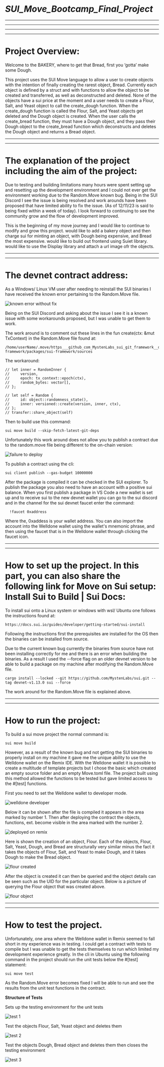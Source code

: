 # *SUI_Move_Bootcamp_Final_Project*
---
---


---
---



# Project Overview:

Welcome to the BAKERY, where to get that Bread, first you ‘gotta’ make some Dough. 

This project uses the SUI Move language to allow a user to create objects with the intention of finally creating the rarest object, Bread. 
Currently each object is defined by a struct and with functions to allow the object to be created and transferred, as well as deconstructed and deleted. 
None of the objects have a sui price at the moment and a user needs to create a Flour, Salt, and Yeast object to call the create_dough function.
When the create_dough function is called the Flour, Salt, and Yeast objects get deleted and the Dough object is created.
When the user calls the create_bread function, they must have a Dough object, and they pass their Dough object to the create_bread function which deconstructs
and deletes the Dough object and returns a Bread object.

---
---

# The explanation of the project including the aim of the project:

Due to testing and building limitations many hours were spent setting up and resetting up the development environment and I could not ever get the 
environment working due to the Random.Move known bug. Being in the SUI Discord I see the issue is being resolved and work arounds have been proposed that have limited ability to fix the issue. (As of 12/11/23 is said to being fixed within a week of today).  I look forward to continuing to see the community grow and the flow of development improved.

This is the beginning of my move journey and I would like to continue to modify and grow this project. 
would like to add a bakery object and then charge sui for minting an object, with Dough being expensive, and Bread the most expensive. 
would like to build out frontend using Suiet library.
would like to use the Display library and attach a url image ofr the objects.


---
---

# The devnet contract address:

As a Windows/ Linux VM user after needing to reinstall the SUI binaries I have received the known error pertaining to the Random.Move file. 

![known error without fix](./Screenshot1.jpg)

Being on the SUI Discord and asking about the issue I see it is a known issue with some workarounds proposed, but I was unable to get them to work.

The work around is to comment out these lines in the fun create(ctx: &mut TxContext) in the Random.Move file found at:

    /home/userName/.move/https___github_com_MystenLabs_sui_git_framework__devnet/crates/sui-framework/packages/sui-framework/sources

The workaround:

    // let inner = RandomInner {
    //     version, 
    //     epoch: tx_context::epoch(ctx),
    //     random_bytes: vector[],
    // };
  
    // let self = Random {
    //     id: object::randomness_state(),
    //     inner: versioned::create(version, inner, ctx),
    // };
    // transfer::share_object(self)

  Then to build use this command:

    sui move build --skip-fetch-latest-git-deps

  
  Unfortunately this work around does not allow you to publish a contract due to the random.move file being different to the on-chain version:
  
  ![failure to deploy](deploy.jpg)


  To publish a contract using the cli:
  
    sui client publish --gas-budget 10000000
   
  After the package is compiled it can be checked in the SUI explorer. To publish the package you also need to have an 
  account with a positive sui balance. When you first publish a package in VS Code a new wallet is set up and to receive sui to the new devnet wallet you 
  can go to the sui discord and in the channel for the sui devnet faucet enter the command:
  
      !faucet 0xaddress
  
  Where the, 0xaddess is your wallet address. You can also import the account into the Welldone wallet using the wallet's mnemonic phrase, and then using the faucet 
  that is in the Welldone wallet through clicking the faucet icon.

---
---

# How to set up the project. In this part, you can also share the following link for Move on Sui setup: Install Sui to Build | Sui Docs:

  To install sui onto a Linux system or windows with wsl/ Ubuntu one follows the instructions found at:

    https://docs.sui.io/guides/developer/getting-started/sui-install

  Following the instructions first the prerequisites are installed for the OS then the binaries can be installed from source. 

  Due to the current known bug currently the binaries from source have not been installing correctly for me and there is an error when building the binaries.
  As a result I used the --force flag on an older devnet version to be able to build a package on my machine after modifying the Random.Move file.
  
    cargo install --locked --git https://github.com/MystenLabs/sui.git --tag devnet-v1.13.0 sui --force
  
  The work around for the Random.Move file is explained above. 
  
---
---


# How to run the project:

To build a sui move project the normal command is:

    sui move build
    
However, as a result of the known bug and not getting the SUI binaries to properly install on my machine it gave me the unique ability to use the Welldone wallet on the Remix IDE. With the Welldone wallet it is possible to create a multitude of template projects but I chose the basic which created an empty source folder and an empty Move.toml file. The project built using this method allowed the functions to be tested but gave limited access to the #[test] functions. 

First you need to set the Welldone wallet to developer mode.

![welldone developer](./de_welldone.jpg)

Below it can be shown after the file is compiled it appears in the area marked by number 1. Then after deploying the contract the objects, functions, ext. become visible in the area marked with the number 2. 

![deployed on remix](./deployed.jpg)

Here is shown the creation of an object, Flour. Each of the objects, Flour, Salt, Yeast, Dough, and Bread are structurally very similar minus the fact it takes the objects of Flour, Salt, and Yeast to make Dough, and it takes Dough to make the Bread object. 

![flour created](./create_flour1.jpg)

After the object is created it can then be queried and the object details can be seen such as the UID for the particular object. Below is a picture of querying the Flour object that was created above.

![flour object](./create_flour2.jpg)
    
---
---

# How to test the project.

Unfortunately, one area where the Welldone wallet in Remix seemed to fall short in my experience was in testing. I could get a contract with tests to compile but I was unable to get the tests themselves to run which limited my development experience greatly. In the cli in Ubuntu using the following command in the project should run the unit tests below the #[test] statement:

    sui move test

As the Random.Move error becomes fixed I will be able to run and see the results from the unit test functions in the contract.

**Structure of Tests**

Sets up the testing environment for the unit tests

![test 1](./test1.jpg)


Test the objects Flour, Salt, Yeast object and deletes them 

![test 2](./test2.jpg)


Test the objects Dough, Bread object and deletes them then closes the testing environment

![test 3](./test3.jpg)

